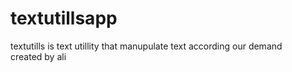 # textutillsapp
textutills is text utillity that manupulate text according our demand
<br/>
created by ali
